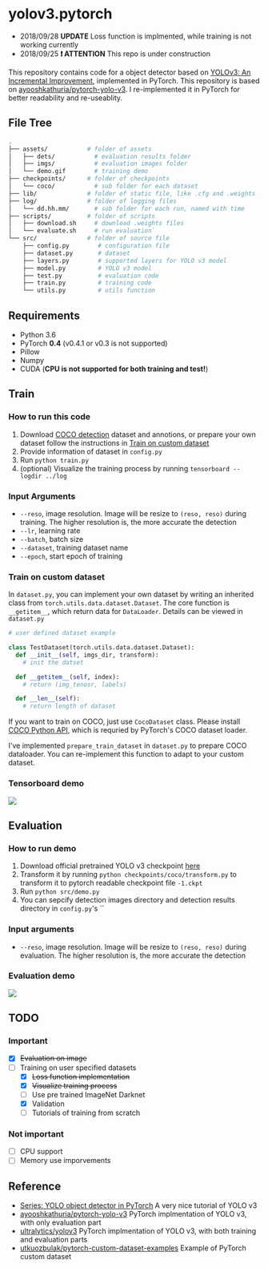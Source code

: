 # yolov3.pytorch

* 2018/09/28 **UPDATE** Loss function is implmented, while training is not working currently  
* 2018/09/25 **❗ ATTENTION** This repo is under construction

This repository contains code for a object detector based on [YOLOv3: An Incremental Improvement](https://pjreddie.com/media/files/papers/YOLOv3.pdf), implemented in PyTorch. This repository is based on [ayooshkathuria/pytorch-yolo-v3](https://github.com/ayooshkathuria/pytorch-yolo-v3). I re-implemented it in PyTorch for better readability and re-useablity.

## File Tree

```bash
.
├── assets/           # folder of assets
│   ├── dets/           # evaluation results folder
│   ├── imgs/           # evaluation images folder
│   └── demo.gif        # training demo
├── checkpoints/      # folder of checkpoints
│   └── coco/           # sub folder for each dataset
├── lib/              # folder of static file, like .cfg and .weights
├── log/              # folder of logging files
│   └── dd.hh.mm/       # sub folder for each run, named with time
├── scripts/          # folder of scripts
│   ├── download.sh     # download .weights files
│   └── evaluate.sh     # run evaluation`
└── src/              # folder of source file
    ├── config.py        # configuration file
    ├── dataset.py       # dataset
    ├── layers.py        # supported layers for YOLO v3 model
    ├── model.py         # YOLO v3 model
    ├── test.py          # evaluation code
    ├── train.py         # training code
    └── utils.py         # utils function
```

## Requirements

* Python 3.6
* PyTorch **0.4** (v0.4.1 or v0.3 is not supported)
* Pillow
* Numpy
* CUDA (**CPU is not supported for both training and test!**)

## Train

### How to run this code

1. Download [COCO detection](http://cocodataset.org/#download) dataset and annotions, or prepare your own dataset follow the instructions in [Train on custom dataset](https://github.com/ECer23/yolov3.pytorch#train-on-custom-dataset)
2. Provide information of dataset in `config.py`
3. Run `python train.py`
4. (optional) Visualize the training process by running `tensorboard --logdir ../log`

### Input Arguments

* `--reso`, image resolution. Image will be resize to `(reso, reso)` during training. The higher resolution is, the more accurate the detection
* `--lr`, learning rate
* `--batch`, batch size
* `--dataset`, training dataset name
* `--epoch`, start epoch of training

### Train on custom dataset

In `dataset.py`, you can implement your own dataset by writing an inherited class from `torch.utils.data.dataset.Dataset`. The core function is `__getitem__`, which return data for `DataLoader`. Details can be viewed in `dataset.py`

```python
# user defined dataset example

class TestDataset(torch.utils.data.dataset.Dataset):
  def __init__(self, imgs_dir, transform):
    # init the datset

  def __getitem__(self, index):
    # return (img_tenosr, labels)

  def __len__(self):
    # return length of dataset
```

If you want to train on COCO, just use `CocoDataset` class. Please install [COCO Python API](https://github.com/cocodataset/cocoapi), which is requried by PyTorch's COCO dataset loader.

I've implemented `prepare_train_dataset` in `dataset.py` to prepare COCO dataloader. You can re-implement this function to adapt to your custom dataset.

### Tensorboard demo

![](https://raw.githubusercontent.com/ECer23/yolov3.pytorch/master/assets/demo.gif)

## Evaluation

### How to run demo

1. Download official pretrained YOLO v3 checkpoint [here](https://pjreddie.com/media/files/yolov3.weights)
2. Transform it by running `python checkpoints/coco/transform.py` to transform it to pytorch readable checkpoint file `-1.ckpt`
3. Run `python src/demo.py`
4. You can sepcify detection images directory and detection results directory in `config.py`'s ``

### Input arguments

* `--reso`, image resolution. Image will be resize to `(reso, reso)` during evaluation. The higher resolution is, the more accurate the detection

### Evaluation demo

![](https://raw.githubusercontent.com/ECer23/yolov3.pytorch/master/assets/dets/dog.jpg)

## TODO

### Important

- [x] ~~Evaluation on image~~
- [ ] Training on user specified datasets
  - [x] ~~Loss function implementation~~
  - [x] ~~Visualize training process~~
  - [ ] Use pre trained ImageNet Darknet
  - [x] Validation
  - [ ] Tutorials of training from scratch

### Not important

- [ ] CPU support
- [ ] Memory use imporvements

## Reference

* [Series: YOLO object detector in PyTorch](https://blog.paperspace.com/tag/series-yolo/) A very nice tutorial of YOLO v3
* [ayooshkathuria/pytorch-yolo-v3](https://github.com/ayooshkathuria/pytorch-yolo-v3) PyTorch implmentation of YOLO v3, with only evaluation part
* [ultralytics/yolov3](https://github.com/ultralytics/yolov3) PyTorch implmentation of YOLO v3, with both training and evaluation parts
* [utkuozbulak/pytorch-custom-dataset-examples](https://github.com/utkuozbulak/pytorch-custom-dataset-examples) Example of PyTorch custom dataset
